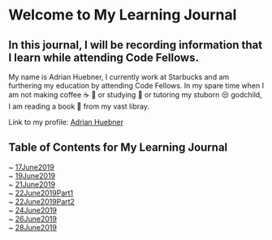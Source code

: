 # Welcome to My Learning Journal  
## In this journal, I will be recording information that I learn while attending Code Fellows. 

My name is Adrian Huebner, I currently work at Starbucks and am furthering my education by attending Code Fellows. In my spare time when I am not making coffee :coffee: :tea: or studying :school_satchel: or tutoring my stuborn :unamused: godchild, I am reading a book :book: from my vast libray.

Link to my profile: [Adrian Huebner](https://github.com/adrianhuebner)

## Table of Contents for My Learning Journal 
~ [17June2019](17June2019.md)  
~ [19June2019](19June2019.md)  
~ [21June2019](21June2019.md)  
~ [22June2019Part1](22June2019.md)  
~ [22June2019Part2](22June2019.md)  
~ [24June2019](24June2019.md)  
~ [26June2019](26June2019.md)  
~ [28June2019](28June2019.md)